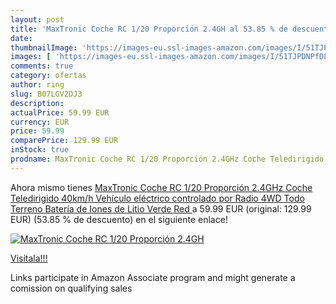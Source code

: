 ```yaml
---
layout: post
title: 'MaxTronic Coche RC 1/20 Proporción 2.4GH al 53.85 % de descuento'
date: 
thumbnailImage: 'https://images-eu.ssl-images-amazon.com/images/I/51TJPDNPfDL._SL200_.jpg'
images: [ 'https://images-eu.ssl-images-amazon.com/images/I/51TJPDNPfDL._SL200_.jpg' ]
comments: true
category: ofertas
author: ring
slug: B07LGV2DJ3
description:
actualPrice: 59.99 EUR
currency: EUR
price: 59.99
comparePrice: 129.99 EUR
inStock: true
prodname: MaxTronic Coche RC 1/20 Proporción 2.4GHz Coche Teledirigido 40km/h Vehículo eléctrico controlado por Radio 4WD Todo Terreno Batería de Iones de Litio  Verde  Red 
---
```


Ahora mismo tienes [MaxTronic Coche RC 1/20 Proporción 2.4GHz Coche Teledirigido 40km/h Vehículo eléctrico controlado por Radio 4WD Todo Terreno Batería de Iones de Litio  Verde  Red ](https://www.amazon.es/dp/B07LGV2DJ3/?tag=tolees-21) a 59.99 EUR (original: 129.99 EUR) (53.85 %  de descuento) en el siguiente enlace!

[![MaxTronic Coche RC 1/20 Proporción 2.4GH](https://images-eu.ssl-images-amazon.com/images/I/51TJPDNPfDL._SL200_.jpg)](https://www.amazon.es/dp/B07LGV2DJ3/?tag=tolees-21)

[Visítala!!!](https://www.amazon.es/dp/B07LGV2DJ3/?tag=tolees-21)

Links participate in Amazon Associate program and might generate a comission on qualifying sales

